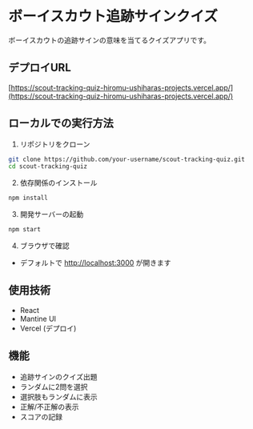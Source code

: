 # ボーイスカウト追跡サインクイズ

ボーイスカウトの追跡サインの意味を当てるクイズアプリです。

## デプロイURL

[https://scout-tracking-quiz-hiromu-ushiharas-projects.vercel.app/](https://scout-tracking-quiz-hiromu-ushiharas-projects.vercel.app/)

## ローカルでの実行方法

1. リポジトリをクローン
```bash
git clone https://github.com/your-username/scout-tracking-quiz.git
cd scout-tracking-quiz
```

2. 依存関係のインストール
```bash
npm install
```

3. 開発サーバーの起動
```bash
npm start
```

4. ブラウザで確認
- デフォルトで [http://localhost:3000](http://localhost:3000) が開きます

## 使用技術

- React
- Mantine UI
- Vercel (デプロイ)

## 機能

- 追跡サインのクイズ出題
- ランダムに2問を選択
- 選択肢もランダムに表示
- 正解/不正解の表示
- スコアの記録

